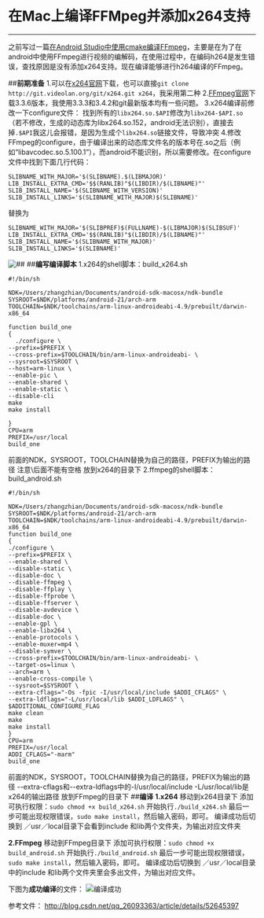 ﻿# 在Mac上编译FFMpeg并添加x264支持 

---
之前写过一篇[在Android Studio中使用cmake编译FFmpeg][1]，主要是在为了在android中使用FFmpeg进行视频的编解码，在使用过程中，在编码h264是发生错误，查找原因是没有添加x264支持。现在编译能够进行h264编译的FFmpeg。

##**前期准备**
1.可以在[x264官网][2]下载，也可以直接`git clone http://git.videolan.org/git/x264.git x264`，我采用第二种
2.[FFmpeg官网][3]下载3.3.6版本，我使用3.3.3和3.4.2和git最新版本均有一些问题。
3.x264编译前修改一下configure文件： 
找到所有的`libx264.so.$API`修改为`libx264-$API.so`（若不修改，生成的动态库为libx264.so.152，android无法识别），直接去掉`.$API`我这儿会报错，是因为生成个`libx264.so`链接文件，导致冲突
4.修改FFmpeg的configure，由于编译出来的动态库文件名的版本号在.so之后（例如“libavcodec.so.5.100.1”），而android不能识别，所以需要修改。在configure文件中找到下面几行代码：
```
SLIBNAME_WITH_MAJOR='$(SLIBNAME).$(LIBMAJOR)'  
LIB_INSTALL_EXTRA_CMD='$$(RANLIB)"$(LIBDIR)/$(LIBNAME)"'  
SLIB_INSTALL_NAME='$(SLIBNAME_WITH_VERSION)'  
SLIB_INSTALL_LINKS='$(SLIBNAME_WITH_MAJOR)$(SLIBNAME)' 
```
替换为
```
SLIBNAME_WITH_MAJOR='$(SLIBPREF)$(FULLNAME)-$(LIBMAJOR)$(SLIBSUF)'  
LIB_INSTALL_EXTRA_CMD='$$(RANLIB)"$(LIBDIR)/$(LIBNAME)"'  
SLIB_INSTALL_NAME='$(SLIBNAME_WITH_MAJOR)'  
SLIB_INSTALL_LINKS='$(SLIBNAME)'  
```
![##](http://img.blog.csdn.net/20180314211440431?watermark/2/text/Ly9ibG9nLmNzZG4ubmV0L2JhaWR1XzMyMjM3NzE5/font/5a6L5L2T/fontsize/400/fill/I0JBQkFCMA==/dissolve/70)
##**编写编译脚本**
1.x264的shell脚本：build_x264.sh
```
#!/bin/sh

NDK=/Users/zhangzhian/Documents/android-sdk-macosx/ndk-bundle
SYSROOT=$NDK/platforms/android-21/arch-arm
TOOLCHAIN=$NDK/toolchains/arm-linux-androideabi-4.9/prebuilt/darwin-x86_64

function build_one
{
  ./configure \
--prefix=$PREFIX \
--cross-prefix=$TOOLCHAIN/bin/arm-linux-androideabi- \
--sysroot=$SYSROOT \
--host=arm-linux \
--enable-pic \
--enable-shared \
--enable-static \
--disable-cli
make
make install

}
CPU=arm
PREFIX=/usr/local
build_one

```
前面的NDK，SYSROOT，TOOLCHAIN替换为自己的路径，PREFIX为输出的路径
注意\后面不能有空格
放到x264的目录下
2.ffmpeg的shell脚本：build_android.sh

```
#!/bin/sh

NDK=/Users/zhangzhian/Documents/android-sdk-macosx/ndk-bundle
SYSROOT=$NDK/platforms/android-21/arch-arm
TOOLCHAIN=$NDK/toolchains/arm-linux-androideabi-4.9/prebuilt/darwin-x86_64
function build_one
{
./configure \
--prefix=$PREFIX \
--enable-shared \
--disable-static \
--disable-doc \
--disable-ffmpeg \
--disable-ffplay \
--disable-ffprobe \
--disable-ffserver \
--disable-avdevice \
--disable-doc \
--enable-gpl \
--enable-libx264 \
--enable-protocols \
--enable-muxer=mp4 \
--disable-symver \
--cross-prefix=$TOOLCHAIN/bin/arm-linux-androideabi- \
--target-os=linux \
--arch=arm \
--enable-cross-compile \
--sysroot=$SYSROOT \
--extra-cflags="-Os -fpic -I/usr/local/include $ADDI_CFLAGS" \
--extra-ldflags="-L/usr/local/lib $ADDI_LDFLAGS" \
$ADDITIONAL_CONFIGURE_FLAG
make clean
make
make install
}
CPU=arm
PREFIX=/usr/local
ADDI_CFLAGS="-marm"
build_one

```

前面的NDK，SYSROOT，TOOLCHAIN替换为自己的路径，PREFIX为输出的路径
--extra-cflags和--extra-ldflags中的-I/usr/local/include -L/usr/local/lib是x264的输出路径
放到FFmpeg的目录下
##**编译**
**1.x264**
移动到x264目录下
添加可执行权限：`sudo chmod +x build_x264.sh`
开始执行`./build_x264.sh`
最后一步可能出现权限错误，`sudo make install`，然后输入密码，即可。
编译成功后切换到 ／usr／local目录下会看到include 和lib两个文件夹，为输出对应文件夹

**2.FFmpeg**
移动到FFmpeg目录下
添加可执行权限：`sudo chmod +x build_android.sh`
开始执行`./build_android.sh`
最后一步可能出现权限错误，`sudo make install`，然后输入密码，即可。
编译成功后切换到 ／usr／local目录中的include 和lib两个文件夹里会多出文件，为输出对应文件。


下图为**成功编译**的文件：
![编译成功](http://img.blog.csdn.net/20180314210900105?watermark/2/text/Ly9ibG9nLmNzZG4ubmV0L2JhaWR1XzMyMjM3NzE5/font/5a6L5L2T/fontsize/400/fill/I0JBQkFCMA==/dissolve/70)

参考文件：
http://blog.csdn.net/qq_26093363/article/details/52645397

  [1]: https://blog.csdn.net/baidu_32237719/article/details/77675784
  [2]: http://www.videolan.org/developers/x264.html
  [3]: http://ffmpeg.org/download.html#releases